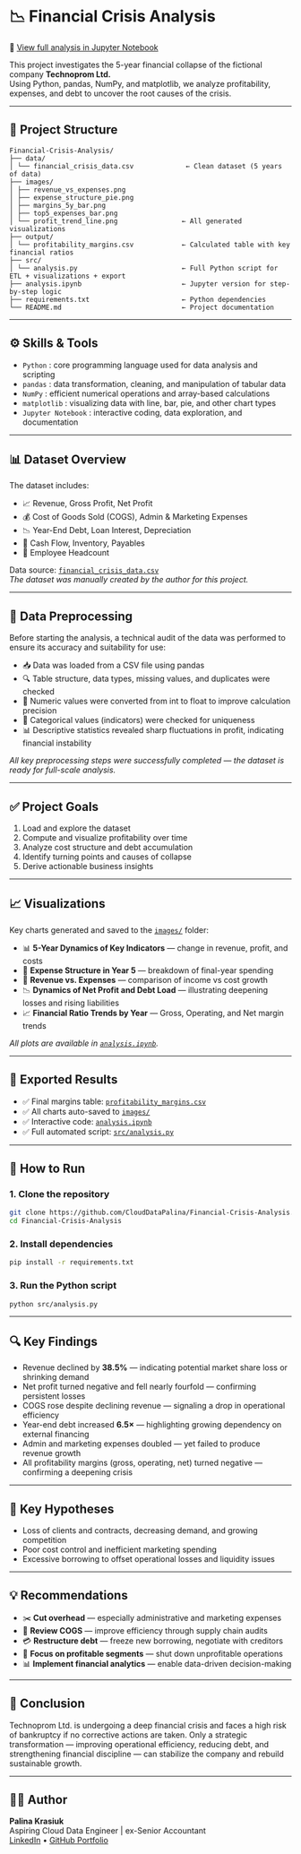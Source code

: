 # 📉 Financial Crisis Analysis

📄 [View full analysis in Jupyter Notebook](https://github.com/CloudDataPalina/Technoprom-Financial-Analysis/blob/main/analysis.ipynb)

This project investigates the 5-year financial collapse of the fictional company **Technoprom Ltd.**  
Using Python, pandas, NumPy, and matplotlib, we analyze profitability, expenses, and debt to uncover the root causes of the crisis.

---
## 📁 Project Structure

```
Financial-Crisis-Analysis/
├── data/
│ └── financial_crisis_data.csv             ← Clean dataset (5 years of data)
├── images/
│ ├── revenue_vs_expenses.png
│ ├── expense_structure_pie.png
│ ├── margins_5y_bar.png
│ ├── top5_expenses_bar.png
│ └── profit_trend_line.png                ← All generated visualizations
├── output/
│ └── profitability_margins.csv            ← Calculated table with key financial ratios
├── src/
│ └── analysis.py                          ← Full Python script for ETL + visualizations + export
├── analysis.ipynb                         ← Jupyter version for step-by-step logic
├── requirements.txt                       ← Python dependencies
└── README.md                              ← Project documentation
```

---

## ⚙️ Skills & Tools

- `Python` : core programming language used for data analysis and scripting  
- `pandas` : data transformation, cleaning, and manipulation of tabular data  
- `NumPy` : efficient numerical operations and array-based calculations  
- `matplotlib` : visualizing data with line, bar, pie, and other chart types  
- `Jupyter Notebook` : interactive coding, data exploration, and documentation   

---

## 📊 Dataset Overview

The dataset includes:
- 📈 Revenue, Gross Profit, Net Profit  
- 💰 Cost of Goods Sold (COGS), Admin & Marketing Expenses  
- 📉 Year-End Debt, Loan Interest, Depreciation  
- 🧾 Cash Flow, Inventory, Payables  
- 👥 Employee Headcount  

Data source: [`financial_crisis_data.csv`](/data/financial_crisis_data.csv)  
*The dataset was manually created by the author for this project.*

---

## 📂 Data Preprocessing
Before starting the analysis, a technical audit of the data was performed to ensure its accuracy and suitability for use:
- 📥 Data was loaded from a CSV file using pandas
- 🔍 Table structure, data types, missing values, and duplicates were checked
- 🧼 Numeric values were converted from int to float to improve calculation precision
- 🧾 Categorical values (indicators) were checked for uniqueness
- 📊 Descriptive statistics revealed sharp fluctuations in profit, indicating financial instability

*All key preprocessing steps were successfully completed — the dataset is ready for full-scale analysis.*

---

## ✅ Project Goals

1. Load and explore the dataset  
2. Compute and visualize profitability over time  
3. Analyze cost structure and debt accumulation  
4. Identify turning points and causes of collapse  
5. Derive actionable business insights

---

## 📈 Visualizations

Key charts generated and saved to the [`images/`](./images) folder:

- 📊 **5-Year Dynamics of Key Indicators** — change in revenue, profit, and costs  
- 🥧 **Expense Structure in Year 5** — breakdown of final-year spending  
- 🔻 **Revenue vs. Expenses** — comparison of income vs cost growth  
- 📉 **Dynamics of Net Profit and Debt Load** — illustrating deepening losses and rising liabilities  
- 📈 **Financial Ratio Trends by Year** — Gross, Operating, and Net margin trends

 *All plots are available in [`analysis.ipynb`](analysis.ipynb).*

---
## 📄 Exported Results

- ✅ Final margins table: [`profitability_margins.csv`](./output/profitability_margins.csv)  
- ✅ All charts auto-saved to [`images/`](./images)  
- ✅ Interactive code: [`analysis.ipynb`](./analysis.ipynb)  
- ✅ Full automated script: [`src/analysis.py`](./src/analysis.py)

---
## 🚀 How to Run

### 1. Clone the repository
```bash
git clone https://github.com/CloudDataPalina/Financial-Crisis-Analysis.git
cd Financial-Crisis-Analysis
```
### 2. Install dependencies
```bash
pip install -r requirements.txt
```
### 3. Run the Python script
```bash
python src/analysis.py
```
---

## 🔍 Key Findings

- Revenue declined by **38.5%** — indicating potential market share loss or shrinking demand  
- Net profit turned negative and fell nearly fourfold — confirming persistent losses  
- COGS rose despite declining revenue — signaling a drop in operational efficiency  
- Year-end debt increased **6.5×** — highlighting growing dependency on external financing  
- Admin and marketing expenses doubled — yet failed to produce revenue growth  
- All profitability margins (gross, operating, net) turned negative — confirming a deepening crisis

---

## 🧠 Key Hypotheses

- Loss of clients and contracts, decreasing demand, and growing competition  
- Poor cost control and inefficient marketing spending  
- Excessive borrowing to offset operational losses and liquidity issues

---

## 💡 Recommendations

- ✂️ **Cut overhead** — especially administrative and marketing expenses  
- 🔧 **Review COGS** — improve efficiency through supply chain audits  
- 💳 **Restructure debt** — freeze new borrowing, negotiate with creditors  
- 📌 **Focus on profitable segments** — shut down unprofitable operations  
- 📊 **Implement financial analytics** — enable data-driven decision-making

---

## 🧾 Conclusion

Technoprom Ltd. is undergoing a deep financial crisis and faces a high risk of bankruptcy if no corrective actions are taken. Only a strategic transformation — improving operational efficiency, reducing debt, and strengthening financial discipline — can stabilize the company and rebuild sustainable growth.

---

## 👩‍💻 Author

**Palina Krasiuk**  
Aspiring Cloud Data Engineer | ex-Senior Accountant  
[LinkedIn](https://www.linkedin.com/in/palina-krasiuk-954404372/) • [GitHub Portfolio](https://github.com/CloudDataPalina)
